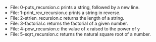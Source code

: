 * File: 0-puts_recursion.c prints a string, followed by a new line.
* File: 1-print_rev_recursion.c prints a string in reverse.
* File: 2-strlen_recursion.c returns the length of a string.
* File: 3-factorial.c returns the factorial of a given number.
* File: 4-pow_recursion.c the value of x raised to the power of y
* File: 5-sqrt_recursion.c returns the natural square root of a number.
